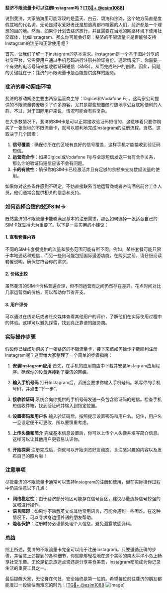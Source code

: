 **斐济不限流量卡可以注册Instagram吗？[[TG💪+ @esim1088](https://t.me/s/esim1088)]**

说到斐济，大家脑海里可能浮现的是蓝天、白云、碧海和沙滩，这个地方简直是度假胜地的代名词。无论是潜水爱好者还是想逃离都市喧嚣的人们，斐济都是一个理想的目的地。然而，如果你计划去斐济旅行，并且需要在当地的网络环境下使用社交媒体，比如Instagram，那么你可能会好奇：斐济的不限流量卡是否能够支持Instagram的注册和正常使用呢？

首先，让我们了解一下Instagram的基本需求。Instagram是一个基于图片分享的社交平台，它需要用户通过手机号码进行注册并验证身份。通常情况下，你需要一个有效的电话号码来接收验证码短信（SMS），从而完成账户的创建。因此，问题的关键就在于：斐济的不限流量卡是否能提供这样的服务。

### 斐济的移动网络环境

斐济的移动网络主要由两家运营商主导：Digicel和Vodafone Fiji。这两家公司提供的不限流量套餐吸引了许多游客，尤其是那些想要随时随地享受互联网便利的人群。不过，对于国际用户来说，情况可能会有些复杂。

在大多数情况下，斐济的SIM卡是可以正常接收验证码短信的，这意味着只要你购买了一张当地的不限流量卡，就可以顺利地完成Instagram的注册流程。当然，这取决于几个因素：

1. **信号覆盖**：确保你所在的区域有良好的信号覆盖，这样手机才能接收到验证码短信。
2. **运营商合作**：如果Digicel或Vodafone Fiji与全球短信发送平台有合作关系，那么你的验证码短信应该不会有问题。
3. **卡的有效性**：确保你的SIM卡已经激活并且有足够的余额来支持数据流量的使用。

如果你对这些条件感到不确定，不妨直接联系当地运营商或者咨询酒店前台工作人员，他们通常会提供相关的信息和支持。

### 如何选择合适的斐济SIM卡

既然斐济的不限流量卡能够满足基本的注册需求，那么如何选择一张适合自己的SIM卡就显得尤为重要了。以下是一些实用的小建议：

#### 1. 查看套餐内容
不同的SIM卡套餐提供的流量和服务范围可能有所不同。例如，某些套餐可能只限于本地通话和短信，而另一些则可能包括国际漫游功能。在购买之前，请仔细阅读套餐说明，确保它符合你的需求。

#### 2. 价格比较
虽然斐济的SIM卡价格普遍合理，但不同运营商之间仍然存在差异。花点时间对比几家运营商的价格，可以帮助你节省开支。

#### 3. 用户评价
可以通过在线论坛或者社交媒体查看其他用户的评价，了解他们在实际使用过程中的体验。这样可以避免踩雷，找到真正靠谱的服务商。

### 实际操作步骤

假设你已经成功购买了一张斐济的不限流量卡，接下来该如何操作才能顺利注册Instagram呢？这里给大家整理了一个简单的步骤指南：

1. **安装Instagram应用**
   首先，在手机的应用商店中下载并安装Instagram应用程序。确保你的设备连接到了斐济的网络。

2. **输入手机号码**
   打开Instagram后，系统会要求你输入手机号码。填写你的手机号码，并点击“下一步”。

3. **接收验证码**
   系统会向你提供的手机号码发送一条包含验证码的短信。检查手机短信收件箱，找到验证码并输入到指定位置。

4. **设置密码和用户名**
   输入验证码后，按照提示设置密码和用户名。记住，用户名一旦设定便不可更改，所以要慎重考虑。

5. **上传头像和简介**
   完成基本信息设置后，你可以上传个人头像并填写简介信息。这样可以让其他用户更容易认识你。

6. **开始探索**
   注册完成后，你就可以开始浏览好友动态、关注感兴趣的内容以及发布自己的照片啦！

### 注意事项

尽管斐济的不限流量卡通常可以支持Instagram的注册和使用，但在实际操作过程中仍需注意以下几点：

- **网络稳定性**：由于斐济部分地区可能存在信号盲区，建议尽量选择信号较强的区域进行操作。
- **语言障碍**：如果你不熟悉英文或其他常用语言，可能会遇到一些困难。在这种情况下，可以寻求身边懂外语的朋友帮助。
- **隐私保护**：注册时务必谨慎处理个人信息，避免泄露敏感资料。

### 总结

综上所述，斐济的不限流量卡完全可以用于注册Instagram。只要遵循正确的步骤，并留意上述提到的各种细节，你就能够轻松地在这个美丽的南太平洋小岛上畅享社交乐趣。无论是记录旅途点滴还是分享美食美景，Instagram都能成为你记录生活的重要工具之一。

最后提醒大家，无论身在何处，安全始终是第一位的。希望每位前往斐济的朋友都能度过一段愉快而难忘的时光！[[TG💪+ @esim1088](https://t.me/s/esim1088) ![Image](https://i.postimg.cc/4NQfJmqS/Snipaste-2025-05-13-00-14-12.png)]